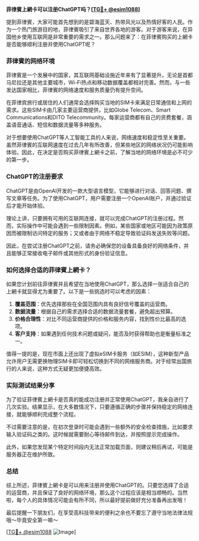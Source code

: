 **菲律賓上網卡可以注册ChatGPT吗？[[TG💪+ @esim1088](https://t.me/s/esim1088)]**

提到菲律賓，大家可能首先想到的是碧海蓝天、热带风光以及热情好客的人民。作为一个热门旅游目的地，菲律賓吸引了来自世界各地的游客。对于游客来说，在异国他乡使用互联网是非常重要的需求之一。那么问题来了：在菲律賓购买的上網卡是否能够顺利注册并使用ChatGPT呢？

### 菲律賓的网络环境

菲律賓是一个发展中的国家，其互联网基础设施近年来有了显著提升。无论是首都马尼拉还是其他主要城市，Wi-Fi热点和移动数据覆盖都相对完善。然而，与一些发达国家相比，菲律賓的网络速度和服务质量仍有提升空间。

在菲律宾旅行或居住的人们通常会选择购买当地的SIM卡来满足日常通信和上网的需求。这些SIM卡由几家主要运营商提供，比如Globe Telecom、Smart Communications和DITO Telecommunity。每家运营商都有自己的资费套餐，涵盖语音通话、短信和数据流量等多种服务。

对于想要使用ChatGPT等人工智能工具的人来说，网络速度和稳定性至关重要。虽然菲律賓的互联网速度在过去几年有所改善，但某些地区的网络状况仍可能影响体验。因此，在决定是否购买菲律賓上網卡之前，了解当地的网络环境是必不可少的第一步。

### ChatGPT的注册要求

ChatGPT是由OpenAI开发的一款大型语言模型，它能够进行对话、回答问题、撰写文章等任务。为了使用ChatGPT，用户需要注册一个OpenAI账户，并通过验证后才能开始体验。

理论上讲，只要拥有可用的互联网连接，就可以完成ChatGPT的注册过程。然而，实际操作中可能会遇到一些限制因素。例如，某些国家或地区可能因为政策原因而被限制访问特定的服务；又或者由于网络不稳定导致验证码发送失败等问题。

因此，在尝试注册ChatGPT之前，请务必确保您的设备具备良好的网络条件，并且能够正常接收电子邮件或其他形式的身份验证信息。

### 如何选择合适的菲律賓上網卡？

如果您计划前往菲律賓并且希望在当地使用ChatGPT，那么选择一张适合自己的上網卡就显得尤为重要了。以下是一些挑选时可以考虑的因素：

1. **覆盖范围**：优先选择那些在全国范围内具有良好信号覆盖的运营商。
2. **数据流量**：根据自己的需求选择合适的数据流量套餐，避免超出预算。
3. **价格合理性**：对比不同运营商提供的价格和服务内容，找到性价比最高的选项。
4. **客户支持**：如果遇到任何技术问题或疑问，能否及时获得帮助也是衡量标准之一。

值得一提的是，现在市面上还出现了虚拟eSIM卡服务（如ESIM），这种新型产品允许用户无需更换物理SIM卡即可轻松切换到不同的网络服务商。对于经常出国旅行的人来说，这种方式无疑更加便捷高效。

### 实际测试结果分享

为了验证菲律賓上網卡是否真的能成功注册并正常使用ChatGPT，我亲自进行了几次实验。结果显示，在大多数情况下，只要遵循正确的步骤并保持稳定的网络连接，就能够顺利完成整个流程。

不过需要注意的是，在初次登录时可能会遇到一些额外的安全检查措施，比如要求输入验证码之类的。这时候就需要耐心等待邮件到达，并按照提示完成操作。

此外，如果您发现某个特定时间段内无法正常加载页面，则建议稍后再试，可能是服务器正在维护所致。

### 总结

综上所述，菲律賓上網卡是可以用来注册并使用ChatGPT的。只要您选择了合适的运营商，并且保证了良好的网络环境，那么这个过程应该是相当顺畅的。当然啦，每个人的具体情况可能会有所不同，所以最好提前做好充分准备再出发哦！

最后提醒一下朋友们，在享受高科技带来的便利之余也不要忘了遵守当地法律法规哦～毕竟安全第一嘛～

[[TG💪+ @esim1088](https://t.me/s/esim1088) ![Image](https://i.postimg.cc/4NQfJmqS/Snipaste-2025-05-13-00-14-12.png)]